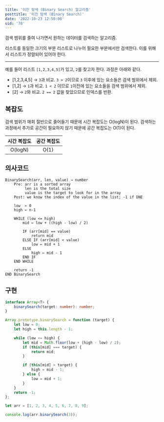 ```yaml
---
title: '이진 탐색 (Binary Search) 알고리즘'
posttitle: '이진 탐색 (Binary Search)'
date: '2022-10-23 12:50:00'
uid: '78'
---
```


검색 범위를 줄여 나가면서 원하는 데이터를 검색하는 알고리즘.

리스트를 동일한 크기의 부분 리스트로 나누어 필요한 부분에서만 검색한다. 이를 위해서 리스트가 정렬되어 있어야 한다.

---

예를 들어 리스트 `[1,2,3,4,5]`가 있고, `2`를 찾고자 한다. 과정은 아래와 같다.

-   [1,2,3,4,5] → `3`과 비교. `3 > 2`이므로 `3` 이후에 있는 요소들은 검색 범위에서 제외.
-   [1,2] → `1`과 비교. `1 < 2` 이므로 `1`이전에 있는 요소들을 검색 범위에서 제외.
-   [2] → `2`와 비교. `2 == 2` 값을 찾았으므로 인덱스를 반환.

## 복잡도

검색 범위가 매회 절반으로 줄어들기 때문에 시간 복잡도는 O(logN)이 된다.
검색하는 과정에서 추가로 공간이 필요하지 않기 때문에 공간 복잡도는 O(1)이 된다.

| 시간 복잡도 | 공간 복잡도 |
| :---------: | :---------: |
|   O(logN)   |    O(1)     |

## 의사코드

```text
BinarySearch(arr, len, value) → number
    Pre: arr is a sorted array
         len is the total size
         value is the target to look for in the array
    Post: we know the index of the value in the list; -1 if DNE

    low  ← 0
    high ← n-1

    WHILE (low <= high)
        mid ← low + ((high - low) / 2)

        IF (arr[mid] == value)
            return mid
        ELSE IF (arr[mid] < value)
            low ← mid + 1
        ELSE
            high ← mid - 1
        END IF
    END WHILE

    return -1
END BinarySearch
```

## 구현

```ts
interface Array<T> {
    binarySearch(target: number): number;
}

Array.prototype.binarySearch = function (target) {
    let low = 0;
    let high = this.length - 1;

    while (low <= high) {
        let mid = Math.floor(low + (high - low) / 2);
        if (this[mid] === target) {
            return mid;
        }

        if (this[mid] > target) {
            high = mid - 1;
        } else {
            low = mid + 1;
        }
    }
    return -1;
};

let arr = [1, 2, 3, 4, 5, 6, 7, 8, 9];

console.log(arr.binarySearch(3));
```
